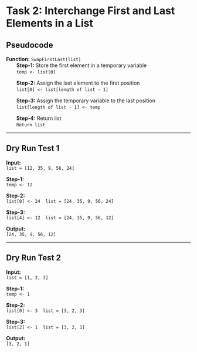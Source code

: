 # Task 2: Interchange First and Last Elements in a List

## Pseudocode

**Function:** `SwapFirstLast(list)`  
  **Step-1:** Store the first element in a temporary variable  
  `temp <- list[0]`

  **Step-2:** Assign the last element to the first position  
  `list[0] <- list[length of list - 1]`

  **Step-3:** Assign the temporary variable to the last position  
  `list[length of list - 1] <- temp`

  **Step-4:** Return list  
  `Return list`

---

## Dry Run Test 1

**Input:**  
`list = [12, 35, 9, 56, 24]`

**Step-1:**  
`temp <- 12`

**Step-2:**  
`list[0] <- 24 
list = [24, 35, 9, 56, 24]`

**Step-3:**  
`list[4] <- 12 
list = [24, 35, 9, 56, 12]`

**Output:**  
`[24, 35, 9, 56, 12]`

---

## Dry Run Test 2

**Input:**  
`list = [1, 2, 3]`

**Step-1:**  
`temp <- 1`

**Step-2:**  
`list[0] <- 3 
list = [3, 2, 3]`

**Step-3:**  
`list[2] <- 1 
list = [3, 2, 1]`

**Output:**  
`[3, 2, 1]`
